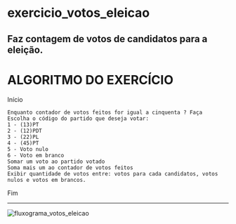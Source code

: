 # exercicio_votos_eleicao
Faz contagem de votos de candidatos para a eleição.
------------------------------------------------------
# ALGORITMO DO EXERCÍCIO 

Início

	Enquanto contador de votos feitos for igual a cinquenta ? Faça
	Escolha o código do partido que deseja votar:
	1 - (13)PT
	2 - (12)PDT
	3 - (22)PL
	4 - (45)PT
	5 - Voto nulo 
	6 - Voto em branco
	Somar um voto ao partido votado
	Soma mais um ao contador de votos feitos
	Exibir quantidade de votos entre: votos para cada candidatos, votos nulos e votos em brancos.
  
Fim


------------------------------------------------------
![fluxograma_votos_eleicao](https://user-images.githubusercontent.com/84599880/166996045-efe2d274-4a83-426b-9012-42ef0eff292f.png)
